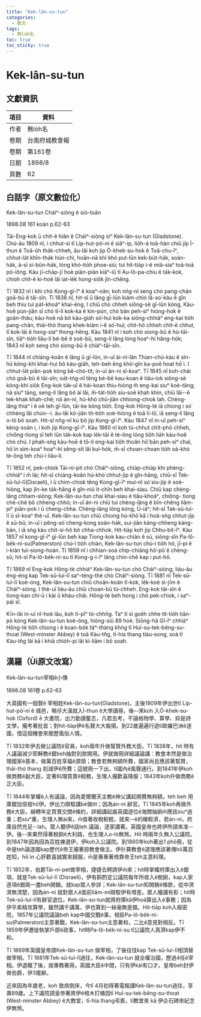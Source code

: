```yaml
---
title: "Kek-lân-su-tun"
categories:
  - 散文
tags:
  - 無lo̍h名
toc: true
toc_sticky: true
---
```


# Kek-lân-su-tun

## 文獻資訊

| 項目 | 資料 |
|---|---|
| 作者 | 無lo̍h名 |
| 卷期 | 台南府城教會報 |
| 卷期 | 第161卷 |
| 日期 | 1898/8 |
| 頁數 | 62 |

## 白話字（原文數位化）

Kek-lân-su-tun Cháiⁿ-siòng ê sió-toān

1898.08 161 koàn p.62-63

Tāi-Eng-kok ū chi̍t-ê hiân ê Cháiⁿ-siòng sìⁿ Kek-lân-su-tun (Gladstone). Chú-āu 1809 nî, i chhut-sì tī Li̍p-hut-pò͘-ní ê siâⁿ-ip, lio̍h-á toā-hàn chiū ji̍p Ì-thun ê Toā-o̍h tha̍k-chheh, āu-lâi koh jip Ò-khek-su-hok ê Toā-chu-īⁿ, chhut-la̍t khîn-tha̍k hùn-chì, hoān-nā khì khó put-lūn kek-bu̍t-ha̍k, soàn-ha̍k, á-sī si-bûn-ha̍k, lóng khó-tio̍h phoe-siú; tuì hit-tia̍p i-ê miâ-siaⁿ toā-toā pò-iông. Kàu jī-cha̍p-jī hoè piàn-piàn kiâⁿ-iû tī Au-lô-pa-chiu ê ta̍k-kok, chioh chit-ê ki-hoē lâi iat-le̍k hong-sio̍k jîn-chêng.

Tī 1832 nî i khì chò Kong-gī-īⁿ ê koaⁿ-oân; koh nn̄g-nî seng chò pang-chān goā-bū ê tāi-sîn. Ti 1838 nî, hit-sî ū lâng gī-lūn kiám-chió Iâ-so͘-kàu ê gîn beh thiu tuì pa̍t-khoáⁿ khai-ēng, I chiū chò chheh siông-sè gī-lūn kóng, Kàu-hoē pún-jiân sī chò tī-lí kok-ka ê kin-pún, chò bān peh-sìⁿ hióng-hok ê goân-thâu; kàu-hoē nā bô kàu-gia̍h só͘-huì kok-ka siōng-chhiáⁿ eng-kai tio̍h pang-chān, thái-thó thang khek-kiám i-ê só͘-huì; chit-hō chheh chi̍t-ē chhut, tī kok-lāi ê hong-siaⁿ thong-hêng. Kàu 1841 nî i koh chò siong-bū ê hù-tāi-sîn, tiāⁿ-tio̍h liāu-lí bé-bē ê soè-bū, seng-lí lâng lóng hoaⁿ-hí hâng-ho̍k; 1843 nî koh seng chò siong-bū ê chiàⁿ-tāi-sîn.

Tī 1844 nî chiáng-koân ê lâng ū gī-lūn, in-uī ài-ní-lân Thian-chú-kàu ê sîn-hū kóng-khí khai-huì bô kàu-gia̍h, teh-beh ēng khò͘-gîn ka-poē hoat hō͘ i. I chhut-la̍t piān-pok kóng bē-chò-tit; in-uī án-ni sî-koaⁿ. Tī 1845 nî koh-chài chò goā-bū ê tāi-sîn; oa̍t-tńg-nî tēng bé-bē kau-koan ê tiâu-iok siông-sè kóng-khí sio̍k Eng-kok ta̍k-uī ê hái-koan thiu-hiòng m̄ eng-kai siuⁿ koè-tāng; nā siuⁿ tāng, seng-lí lâng bô ài lâi, m̄-ta̍t-tio̍h siu-soè khah khin, chiū lâi--ê tek-khak khah-chē; nā án-ni, hú-khò͘ chū-jiân chhiong-chiok lah. Chèng-lâng thiaⁿ i ê oē teh gī-lūn, tāi-ke kóng tio̍h. Eng-kok Hông-tè iā chiong i só͘ chhéng lâi chún--i. āu-lâi kó-jiân tit-tio̍h soè-hiòng ê toā lī-lō͘, iā seng-lí lâng o-ló bô soah. Hit-sî nn̄g-nî kú bô ji̍p Kong-gī-īⁿ. Kàu 1847 nî in-uī peh-sìⁿ kéng-soán i, i koh ji̍p Kong-gī-īⁿ. Kàu 1860 nî koh tù-chhut chi̍t-phō chheh, chiông-tiong sī teh lūn ta̍k-kok kap le̍k-tāi ê tè-ông lóng tio̍h lia̍h kàu-hoē chò chú. I phah-sǹg kàu-hoē ê tō-lí eng-kai tio̍h thoân hō͘ bān peh-sìⁿ chai, hō͘ in sim-koaⁿ hoaⁿ-hí sêng-si̍t lâi kui-ho̍k, m̄-sī choan-choan tio̍h oá-khò tè-ông teh chú-ì liāu-lí.

Tī 1852 nî, pek-chiok Tāi-ní-pit chò Cháiⁿ-siòng, chia̍p-chia̍p khì phèng-chhiáⁿ i m̄ lài; hit-sî chiáng-koân hú-khò͘ chhut-ji̍p ê gîn-hāng, chiū-sī Tek-sū-luí-lī(Disraeli), i ū chim-chiok tēng Kong-gī-īⁿ muí-nî só͘ siu-ji̍p ê soè-hiòng, kap jîn-ke ta̍k-hāng ê gîn-niú it-chīn beh khai-siau. Chiū kap chèng-lâng chham-siông; Kek-lân-su-tun chai khai-siau ê tiâu-khoáⁿ, chiông- tiong chē-chē bô chheng-chhó; in-uī án-ni chiū tuì chèng-lâng ê bīn-chêng liâm-piⁿ piān-pok i ū cheng-chha. Chèng-lâng lóng kóng, Ū-iáⁿ; hit-sî Tek-sū-luí-lī ū sî-koaⁿ thè-uī. Kek-lân-su-tun chiū chiong hú-khò͘ kā i hoâ-sǹg chhut-ji̍p ê sū-bū; in-uī i pêng-sò͘ cheng-kong soàn-ha̍k, sui-jiân káng-chheng káng-bān, i iā sǹg kàu chi̍t-si-hô bô chha-chhok. Hit-tia̍p koh ji̍p Chhu-bi̍t-īⁿ. Kàu 1857 nî kong-gī-īⁿ gī-lūn beh kap Tiong-kok kau-chiàn ê sū, siòng-sîn Pa-lô-be̍k-ní-su(Palmerston) chú-ì tio̍h chiàn, Kek-lân-su-tun chú-ì tio̍h hô, jī-pí ê ì-kiàn tuì-siong-hoán. Ti 1859 nî i chhian-soá chip-chiáng hō͘-pō͘ ê chèng-sū; hit-sî Pa-lô-be̍k-ní-su tī Kong-g-i-īⁿ lâng chin-chē kap i put-hô.

Tī 1869 nî Eng-kok Hông-tè chhiáⁿ Kek-lân-su-tun chò Cháiⁿ-siòng; liáu-āu éng-éng kap Tek-sū-luí-lī saⁿ-téng-thè chò Cháiⁿ-siòng. Tī 1881 nî Tek-sū-luí-lī koè-óng, Kek-lân-su-tun chiū choân-koân tī-kok, le̍k-koè sì-jīm ê Cháiⁿ-siòng. I thè-uī liáu-āu chiū choan-bū tù-chheh. Eng-kok tāi-sîn ê tiong-kan chí-ū i kài ū kháu-châi. Hông-tè beh hong i chò pek-chiok, i saⁿ-pái sî.

Kīn-lâi in-uī nî-hoè lāu, koh tì-pīⁿ tó-chhn̂g. Taⁿ tī sì goe̍h chhe tit-tio̍h tiān-pò kóng Kek-lân-su-tun koè-óng, hióng-siū 89 hoè. Siōng-hā Gī-īⁿ chhiáⁿ Hông-tè tio̍h chiong i ê koan-bo̍k táⁿ-tháng khǹg tī Huī-su-tek-bêng-su-thoat (West-minster Abbey) ê toā Kàu-tn̂g, tī-hia thang tiàu-song, soà tī Kàu-tn̂g lâi kā i khiā chio̍h-pi lâi kì-liām i bô soah.

## 漢羅（Ùi原文改寫）

Kek-lân-su-tun宰相ê小傳

1898.08 161卷 p.62-63

大英國有一個賢ê 宰相姓Kek-lân-su-tun(Gladstone)。主後1809年伊出世tī Lip-hut-pò͘-ní ê 城邑，略仔大漢就入Ì-thun ê大學讀冊，後--來koh 入Ò-khek-su-hok (Oxford) ê 大書院，出力勤讀奮志，凡若去考，不論格物學、算學、抑是詩文學，攏考著批首；對hit-tia̍p伊ê名聲大大報揚。到22歲遍遍行遊tī歐羅巴洲ê逐國，借這個機會來閱歷風俗人情。

Tī 1832年伊去做公議院ê官員，koh兩年升做幫贊外務大臣。Tī 1838年，hit 時有人議論減少耶穌教ê銀beh抽對別款開用。伊就做冊詳細議論講：教會本然是做治理國家ê基本，做萬百姓享福ê源頭；教會若無夠額所費，國家尚且應該著幫贊，thái-thó thang 刻減伊ê所費；這號冊一下出，tī國內ê風聲通行。到1841年伊koh做商務ê副大臣，定著料理買賣ê稅務，生理人攏歡喜降服；1843年koh升做商務ê正大臣。

Tī 1844年掌權ê人有議論，因為愛爾蘭天主教ê神父講起開費無夠額，teh beh 用庫銀加倍發hō͘伊。伊出力辯駁講bē做tit；因為án-ni 辭官。Tī 1845年koh再做外務ê大臣，越轉年定買賣交關ê條約，詳細講起屬英國逐位ê海關抽餉m̄應該siuⁿ過重；若siuⁿ重，生理人無ài來，m̄值著收稅較輕，就來--ê的確較濟，若án-ni，府庫自然充足--lah。眾人聽伊ê話teh 議論，逐家講著。英國皇帝也將伊所請來准--伊。後--來果然得著稅餉ê大利路，也生理人o-ló無煞。Hit 時兩年久無入公議院。到1847年因為因為百姓揀選伊，伊koh入公議院。到1860年koh著出1 phō冊，從中是teh論逐國kap歷代ê帝王攏著掠教會做主。伊扑算教會ê道理應該著傳hō͘萬百姓知，hō͘ in 心肝歡喜誠實來歸服，m̄是專專著倚靠帝王teh主意料理。

Tī 1852年，伯爵Tāi-ní-pet做宰相，捷捷去聘請伊m̄來；hit時掌權府庫出入ê銀項，就是Tek-sū-luí-lī (Disraeli)，伊有斟酌定公議院每年所收入ê稅餉，kap人家逐項ê銀兩一盡beh開銷。就kap眾人參詳；Kek-lân-su-tun知開銷ê條款，從中濟濟無清楚，因為án-ni 就對眾人ê面前liâm-mi辯駁伊有增差。眾人攏講有影；hit時Tek-sū-luí-lī有辭官退位。Kek-lân-su-tun就將府庫kā伊hoâ算出入ê事務；因為伊平素精攻算學，雖然講千講萬，伊也算到一絲毫無差錯。Hit-tia̍p koh入樞密院，1857年公議院議論beh kap中國交戰ê事，相臣Pa-lô-be̍k-ní-su(Palmerston)主意著戰，Kek-lân-su-tun主意著和，二比ê意見對相反。Tī 1859年伊遷徙執掌戶部ê政事，hit時Pa-lô-be̍k-ní-su tī公議院人真濟kap伊不和。

Tī 1869年英國皇帝請Kek-lân-su-tun 做宰相，了後往往kap Tek-sū-luí-lī相頂替做宰相。Tī 1881年Tek-sū-luí-lī過往，Kek-lân-su-tun 就全權治國，歷過4任ê宰相。伊退職了後，就專務著冊。英國大臣ê中間，只有伊kài有口才。皇帝beh封伊做伯爵，伊3擺辭。

近來因為年歲老，koh 致病倒床，今tī 4月初得著電報講Kek-lân-su-tun過往，享壽89歲。上下議院請皇帝著將伊ê棺木打桶囥tī Huī-su-tek-bêng-su-thoat (West-minster Abbey) ê大教堂，tī-hia thang弔喪，tī教堂來 kā 伊企石碑來紀念伊無煞。
